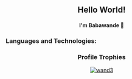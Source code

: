 <h2 align="center">Hello World!
<h4 align="center">I'm Babawande 👋




<h3 align="left">Languages and Technologies:</h3>


<h3 align="center"> Profile Trophies</h3>
<p align="center"><a href="https://github.com/ryo-ma/github-profile-trophy"><img src="https://github-profile-trophy.vercel.app/?username=wand3&rank=SSS,SS,S,AAA,AA,A,B,C" alt="wand3" /></a> </p>

